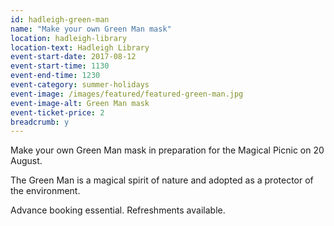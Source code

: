 ```yaml
---
id: hadleigh-green-man
name: "Make your own Green Man mask"
location: hadleigh-library
location-text: Hadleigh Library
event-start-date: 2017-08-12
event-start-time: 1130
event-end-time: 1230
event-category: summer-holidays
event-image: /images/featured/featured-green-man.jpg
event-image-alt: Green Man mask
event-ticket-price: 2
breadcrumb: y
---
```


Make your own Green Man mask in preparation for the Magical Picnic on 20 August.

The Green Man is a magical spirit of nature and adopted as a protector of the environment.

Advance booking essential. Refreshments available.
